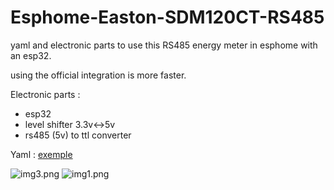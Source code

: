 # Esphome-Easton-SDM120CT-RS485
yaml and electronic parts to use this RS485 energy meter in esphome with an esp32.

using the official integration is more faster.

Electronic parts :
- esp32
- level shifter 3.3v<->5v
- rs485 (5v) to ttl converter

Yaml  : [exemple](https://github.com/NicoDupont/Esphome-Easton-SDM120CT-RS485/blob/main/test-sdm120ct.yaml)

![img3.png](https://github.com/NicoDupont/Esphome-Easton-SDM120CT-RS485/blob/main/img3.jpg)
![img1.png](https://github.com/NicoDupont/Esphome-Easton-SDM120CT-RS485/blob/main/img2.jpg)

